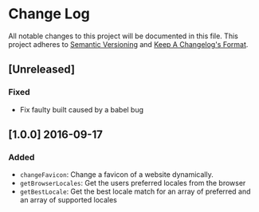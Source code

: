 # Change Log
All notable changes to this project will be documented in this file.
This project adheres to [Semantic Versioning](http://semver.org/) and [Keep A Changelog's Format](http://keepachangelog.com/).

## [Unreleased]
### Fixed
- Fix faulty built caused by a babel bug

## [1.0.0] 2016-09-17

### Added

- `changeFavicon`: Change a favicon of a website dynamically.
- `getBrowserLocales`: Get the users preferred locales from the browser
- `getBestLocale`: Get the best locale match for an array of preferred and an array of supported locales
